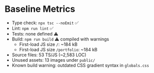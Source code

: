# Baseline Metrics

- Type check: `npx tsc --noEmit` ✅
- Lint: `npm run lint` ✅
- Tests: none defined ⚠️
- Build: `npm run build` ⚠️ compiled with warnings
  - First-load JS size `/`: ~184 kB
  - First-load JS size `/portfolio`: ~184 kB
- Source files: 53 TS/JS (~2,583 LOC)
- Unused assets: 13 images under `public/`
- Known build warning: outdated CSS gradient syntax in `globals.css`
